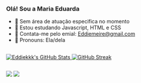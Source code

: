 ### Olá! Sou a Maria Eduarda



- 🔭 Sem área de atuação especifica no momento
- 🌱 Estou estudando Javascript, HTML e CSS
- 📧 Contata-me pelo emial: Eddiemeire@gmail.com
- 👀 Pronouns: Ela/dela

##
  <a href="https://awesome-github-stats.azurewebsites.net/index.html??cardType=github&theme=nightowl&preferLogin=false">    <img  alt="Eddiekkk's GitHub Stats" src="https://awesome-github-stats.azurewebsites.net/user-stats/Eddiekkk?cardType=github&theme=nightowl&preferLogin=false" />  </a>
   [![GitHub Streak](http://github-readme-streak-stats.herokuapp.com?user=Eddiekkk&theme=nightowl)](https://git.io/streak-stats)
   
##
<div>
   <a href = "mailto:Eddiemeire@gmail.com"><img src="https://img.shields.io/badge/-Gmail-%23333?style=for-the-badge&logo=gmail&logoColor=white" target="_blank"></a>
  <a href="https://www.linkedin.com/in/maria-eduarda-77290526a/" target="_blank"><img src="https://img.shields.io/badge/-LinkedIn-%230077B5?style=for-the-badge&logo=linkedin&logoColor=white" target="_blank"></a> 

